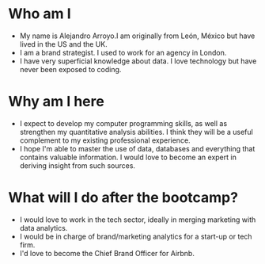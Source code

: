 # Who am I

* My name is Alejandro Arroyo.I am originally from León, México but have lived in the US and the UK.
* I am a brand strategist. I used to work for an agency in London.
* I have very superficial knowledge about data. I love technology but have never been exposed to coding.

# Why am I here

* I expect to develop my computer programming skills, as well as strengthen my quantitative analysis abilities. I think they will be a useful complement to my existing professional experience.
* I hope I'm able to master the use of data, databases and everything that contains valuable information. I would love to become an expert in deriving insight from such sources.

# What will I do after the bootcamp?

* I would love to work in the tech sector, ideally in merging marketing with data analytics.
* I would be in charge of brand/marketing analytics for a start-up or tech firm.
* I'd love to become the Chief Brand Officer for Airbnb.


